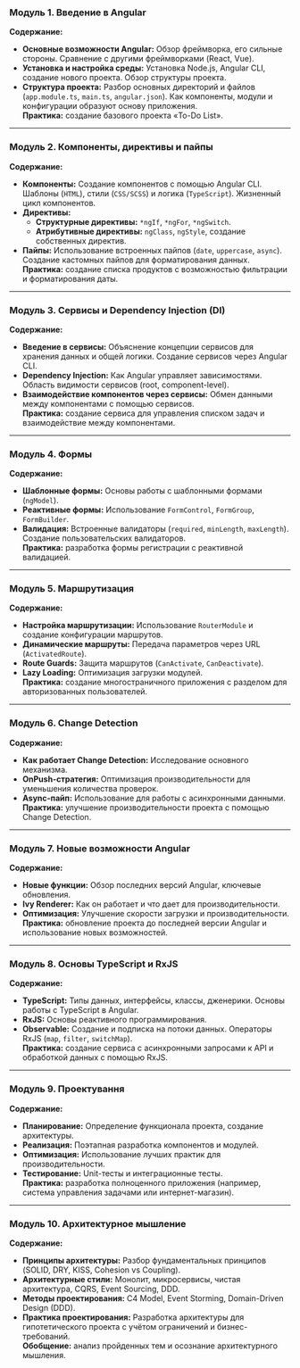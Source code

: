 ### **Модуль 1. Введение в Angular**  
**Содержание:**  
- **Основные возможности Angular:** Обзор фреймворка, его сильные стороны. Сравнение с другими фреймворками (React, Vue).  
- **Установка и настройка среды:** Установка Node.js, Angular CLI, создание нового проекта. Обзор структуры проекта.  
- **Структура проекта:** Разбор основных директорий и файлов (`app.module.ts`, `main.ts`, `angular.json`). Как компоненты, модули и конфигурации образуют основу приложения.  
**Практика:** создание базового проекта «To-Do List».  

---

### **Модуль 2. Компоненты, директивы и пайпы**  
**Содержание:**  
- **Компоненты:** Создание компонентов с помощью Angular CLI. Шаблоны (`HTML`), стили (`CSS/SCSS`) и логика (`TypeScript`). Жизненный цикл компонентов.  
- **Директивы:**  
  - **Структурные директивы:** `*ngIf`, `*ngFor`, `*ngSwitch`.  
  - **Атрибутивные директивы:** `ngClass`, `ngStyle`, создание собственных директив.  
- **Пайпы:** Использование встроенных пайпов (`date`, `uppercase`, `async`). Создание кастомных пайпов для форматирования данных.  
**Практика:** создание списка продуктов с возможностью фильтрации и форматирования даты.  

---

### **Модуль 3. Сервисы и Dependency Injection (DI)**  
**Содержание:**  
- **Введение в сервисы:** Объяснение концепции сервисов для хранения данных и общей логики. Создание сервисов через Angular CLI.  
- **Dependency Injection:** Как Angular управляет зависимостями. Область видимости сервисов (root, component-level).  
- **Взаимодействие компонентов через сервисы:** Обмен данными между компонентами с помощью сервисов.  
**Практика:** создание сервиса для управления списком задач и взаимодействие между компонентами.  

---

### **Модуль 4. Формы**  
**Содержание:**  
- **Шаблонные формы:** Основы работы с шаблонными формами (`ngModel`).  
- **Реактивные формы:** Использование `FormControl`, `FormGroup`, `FormBuilder`.  
- **Валидация:** Встроенные валидаторы (`required`, `minLength`, `maxLength`). Создание пользовательских валидаторов.  
**Практика:** разработка формы регистрации с реактивной валидацией.  

---

### **Модуль 5. Маршрутизация**  
**Содержание:**  
- **Настройка маршрутизации:** Использование `RouterModule` и создание конфигурации маршрутов.  
- **Динамические маршруты:** Передача параметров через URL (`ActivatedRoute`).  
- **Route Guards:** Защита маршрутов (`CanActivate`, `CanDeactivate`).  
- **Lazy Loading:** Оптимизация загрузки модулей.  
**Практика:** создание многостраничного приложения с разделом для авторизованных пользователей.  

---

### **Модуль 6. Change Detection**  
**Содержание:**  
- **Как работает Change Detection:** Исследование основного механизма.  
- **OnPush-стратегия:** Оптимизация производительности для уменьшения количества проверок.  
- **Async-пайп:** Использование для работы с асинхронными данными.  
**Практика:** улучшение производительности проекта с помощью Change Detection.  

---

### **Модуль 7. Новые возможности Angular**  
**Содержание:**  
- **Новые функции:** Обзор последних версий Angular, ключевые обновления.  
- **Ivy Renderer:** Как он работает и что дает для производительности.  
- **Оптимизация:** Улучшение скорости загрузки и производительности.  
**Практика:** обновление проекта до последней версии Angular и использование новых возможностей.  

---

### **Модуль 8. Основы TypeScript и RxJS**  
**Содержание:**  
- **TypeScript:** Типы данных, интерфейсы, классы, дженерики. Основы работы с TypeScript в Angular.  
- **RxJS:** Основы реактивного программирования.  
- **Observable:** Создание и подписка на потоки данных. Операторы RxJS (`map`, `filter`, `switchMap`).  
**Практика:** создание сервиса с асинхронными запросами к API и обработкой данных с помощью RxJS.  

---

### **Модуль 9. Проектування**  
**Содержание:**  
- **Планирование:** Определение функционала проекта, создание архитектуры.  
- **Реализация:** Поэтапная разработка компонентов и модулей.  
- **Оптимизация:** Использование лучших практик для производительности.  
- **Тестирование:** Unit-тесты и интеграционные тесты.  
**Практика:** разработка полноценного приложения (например, система управления задачами или интернет-магазин).

---

### **Модуль 10. Архитектурное мышление**  
**Содержание:**  
- **Принципы архитектуры:** Разбор фундаментальных принципов (SOLID, DRY, KISS, Cohesion vs Coupling).  
- **Архитектурные стили:** Монолит, микросервисы, чистая архитектура, CQRS, Event Sourcing, DDD.  
- **Методы проектирования:** C4 Model, Event Storming, Domain-Driven Design (DDD).  
- **Практика проектирования:** Разработка архитектуры для гипотетического проекта с учётом ограничений и бизнес-требований.  
**Обобщение:** анализ пройденных тем и осознание архитектурного мышления.
